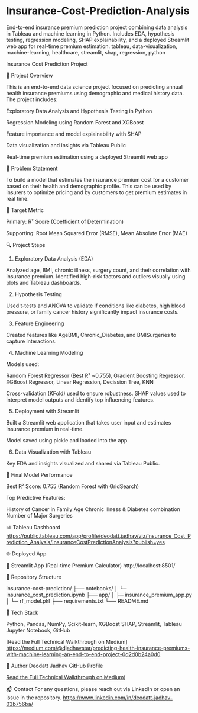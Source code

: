 # Insurance-Cost-Prediction-Analysis
End-to-end insurance premium prediction project combining data analysis in Tableau and machine learning in Python. Includes EDA, hypothesis testing, regression modeling, SHAP explainability, and a deployed Streamlit web app for real-time premium estimation.
tableau, data-visualization, machine-learning, healthcare, streamlit, shap, regression, python

Insurance Cost Prediction Project

📌 Project Overview

This is an end-to-end data science project focused on predicting annual health insurance premiums using demographic and medical history data. The project includes:

Exploratory Data Analysis and Hypothesis Testing in Python

Regression Modeling using Random Forest and XGBoost

Feature importance and model explainability with SHAP

Data visualization and insights via Tableau Public

Real-time premium estimation using a deployed Streamlit web app

🧠 Problem Statement

To build a model that estimates the insurance premium cost for a customer based on their health and demographic profile. 
This can be used by insurers to optimize pricing and by customers to get premium estimates in real time.

🎯 Target Metric

Primary: R² Score (Coefficient of Determination)

Supporting: Root Mean Squared Error (RMSE), Mean Absolute Error (MAE)

🔍 Project Steps

1. Exploratory Data Analysis (EDA)

Analyzed age, BMI, chronic illness, surgery count, and their correlation with insurance premium.
Identified high-risk factors and outliers visually using plots and Tableau dashboards.

2. Hypothesis Testing

Used t-tests and ANOVA to validate if conditions like diabetes, high blood pressure, or family cancer history significantly impact insurance costs.

3. Feature Engineering

Created features like AgeBMI, Chronic_Diabetes, and BMISurgeries to capture interactions.

4. Machine Learning Modeling

Models used:

Random Forest Regressor (Best R² ~0.755), Gradient Boosting Regressor, XGBoost Regressor, Linear Regression, Decission Tree, KNN

Cross-validation (KFold) used to ensure robustness.
SHAP values used to interpret model outputs and identify top influencing features.

5. Deployment with Streamlit

Built a Streamlit web application that takes user input and estimates insurance premium in real-time.

Model saved using pickle and loaded into the app.

6. Data Visualization with Tableau

Key EDA and insights visualized and shared via Tableau Public.

🧾 Final Model Performance

Best R² Score: 0.755 (Random Forest with GridSearch)

Top Predictive Features:

History of Cancer in Family
Age
Chronic Illness & Diabetes combination
Number of Major Surgeries

📊 Tableau Dashboard
https://public.tableau.com/app/profile/deodatt.jadhav/viz/Insurance_Cost_Prediction_Analysis/InsuranceCostPredictionAnalysis?publish=yes

🌐 Deployed App

🔗 Streamlit App (Real-time Premium Calculator) http://localhost:8501/

📁 Repository Structure

insurance-cost-prediction/
├── notebooks/
│   └─ insurance_cost_prediction.ipynb
├── app/
│   ├─ insurance_premium_app.py
│   └─ rf_model.pkl
├── requirements.txt
└── README.md

🧰 Tech Stack

Python, Pandas, NumPy, Scikit-learn, XGBoost
SHAP, Streamlit, Tableau
Jupyter Notebook, GitHub

[Read the Full Technical Walkthrough on Medium]
https://medium.com/@djadhavstar/predicting-health-insurance-premiums-with-machine-learning-an-end-to-end-project-0d2d0b24a0d0

📌 Author
Deodatt Jadhav
GitHub Profile

[Read the Full Technical Walkthrough on Medium](https://medium.com/p/dcd13c7d0302/edit))

📬 Contact
For any questions, please reach out via LinkedIn or open an issue in the repository.
https://www.linkedin.com/in/deodatt-jadhav-03b756ba/
